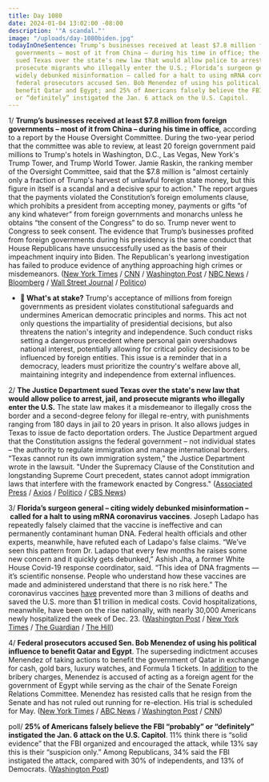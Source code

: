 ```yaml
---
title: Day 1080
date: 2024-01-04 13:02:00 -08:00
description: '"A scandal."'
image: "/uploads/day-1080biden.jpg"
todayInOneSentence: Trump’s businesses received at least $7.8 million from foreign
  governments – most of it from China – during his time in office; the Justice Department
  sued Texas over the state's new law that would allow police to arrest, jail, and
  prosecute migrants who illegally enter the U.S.; Florida’s surgeon general – citing
  widely debunked misinformation – called for a halt to using mRNA coronavirus vaccines;
  federal prosecutors accused Sen. Bob Menendez of using his political influence to
  benefit Qatar and Egypt; and 25% of Americans falsely believe the FBI “probably”
  or “definitely” instigated the Jan. 6 attack on the U.S. Capitol.
---
```


1/ **Trump’s businesses received at least $7.8 million from foreign governments – most of it from China – during his time in office**, according to a report by the House Oversight Committee. During the two-year period that the committee was able to review, at least 20 foreign government paid millions to Trump's hotels in Washington, D.C., Las Vegas, New York's Trump Tower, and Trump World Tower. Jamie Raskin, the ranking member of the Oversight Committee, said that the $7.8 million is "almost certainly only a fraction of Trump's harvest of unlawful foreign state money, but this figure in itself is a scandal and a decisive spur to action." The report argues that the payments violated the Constitution’s foreign emoluments clause, which prohibits a president from accepting money, payments or gifts “of any kind whatever” from foreign governments and monarchs unless he obtains “the consent of the Congress” to do so. Trump never went to Congress to seek consent. The evidence that Trump’s businesses profited from foreign governments during his presidency is the same conduct that House Republicans have unsuccessfully used as the basis of their impeachment inquiry into Biden. The Republican's yearlong investigation has failed to produce evidence of anything approaching high crimes or misdemeanors. ([New York Times](https://www.nytimes.com/2024/01/04/us/politics/trump-hotels-foreign-business-report.html) / [CNN](https://www.cnn.com/2024/01/04/politics/trump-properties-china-foreign-payments/index.html) / [Washington Post](https://www.washingtonpost.com/politics/2024/01/04/report-trump-businesses-received-78-million-foreign-payments-during-presidency/) / [NBC News](https://www.nbcnews.com/politics/congress/trump-received-78-million-payments-foreign-governments-president-repor-rcna132276) / [Bloomberg](https://www.bloomberg.com/news/articles/2024-01-04/trump-hotels-made-millions-from-foreign-governments-during-term?srnd=premium&sref=MIBMEEoj) / [Wall Street Journal](https://www.wsj.com/politics/china-saudi-arabia-top-list-of-foreign-governments-that-spent-millions-at-trump-properties-during-his-presidency-277317cb?mod=hp_lead_pos1) / [Politico](https://www.politico.com/live-updates/2024/01/04/congress/new-house-dem-trump-report-foreign-payments-00133785))

* **🔎 What's at stake?** Trump's acceptance of millions from foreign governments as president violates constitutional safeguards and undermines American democratic principles and norms. This act not only questions the impartiality of presidential decisions, but also threatens the nation's integrity and independence. Such conduct risks setting a dangerous precedent where personal gain overshadows national interest, potentially allowing for critical policy decisions to be influenced by foreign entities. This issue is a reminder that in a democracy, leaders must prioritize the country's welfare above all, maintaining integrity and independence from external influences.

2/ **The Justice Department sued Texas over the state's new law that would allow police to arrest, jail, and prosecute migrants who illegally enter the U.S.** The state law makes it a misdemeanor to illegally cross the border and a second-degree felony for illegal re-entry, with punishments ranging from 180 days in jail to 20 years in prison. It also allows judges in Texas to issue de facto deportation orders. The Justice Department argued that the Constitution assigns the federal government – not individual states – the authority to regulate immigration and manage international borders. “Texas cannot run its own immigration system,” the Justice Department wrote in the lawsuit. "Under the Supremacy Clause of the Constitution and longstanding Supreme Court precedent, states cannot adopt immigration laws that interfere with the framework enacted by Congress." ([Associated Press](https://apnews.com/article/texas-immigration-border-justice-department-ad3814ef6c6160d62fd899d7570ffc0b) / [Axios](https://www.axios.com/2024/01/04/texas-doj-immigration-law-lawsuit) / [Politico](https://www.politico.com/news/2024/01/03/doj-texas-immigration-law-lawsuit-00133737) / [CBS News](https://www.cbsnews.com/news/justice-department-sues-texas-border-security-law/))

3/ **Florida’s surgeon general – citing widely debunked misinformation – called for a halt to using mRNA coronavirus vaccines**. Joseph Ladapo has repeatedly falsely claimed that the vaccine is ineffective and can permanently contaminant human DNA. Federal health officials and other experts, meanwhile, have refuted each of Ladapo's false claims. “We’ve seen this pattern from Dr. Ladapo that every few months he raises some new concern and it quickly gets debunked,” Ashish Jha, a former White House Covid-19 response coordinator, said. “This idea of DNA fragments — it’s scientific nonsense. People who understand how these vaccines are made and administered understand that there is no risk here.” The coronavirus vaccines [have](https://www.commonwealthfund.org/blog/2022/two-years-covid-vaccines-prevented-millions-deaths-hospitalizations) prevented more than 3 millions of deaths and saved the U.S. more than $1 trillion in medical costs. Covid hospitalizations, meanwhile, have been on the rise nationally, with nearly 30,000 Americans newly hospitalized the week of Dec. 23. ([Washington Post](https://www.washingtonpost.com/health/2024/01/03/florida-surgeon-general-ladapo-covid-vaccine/) / [New York Times](https://www.nytimes.com/2024/01/03/health/covid-vaccines-florida.html) / [The Guardian](https://www.theguardian.com/us-news/2024/jan/04/florida-surgeon-general-covid-vaccine-misinformation-joseph-ladapo) / [The Hill](https://thehill.com/policy/healthcare/4387662-florida-surgeon-general-recommends-against-mrna-covid-shots-cites-discredited-theory/))

4/ **Federal prosecutors accused Sen. Bob Menendez of using his political influence to benefit Qatar and Egypt**. The superseding indictment accuses Menendez of taking actions to benefit the government of Qatar in exchange for cash, gold bars, luxury watches, and Formula 1 tickets. In [addition](https://whatthefuckjusthappenedtoday.com/2023/10/12/day-996/#2-federal-prosecutors-indicted-sen-b) to the bribery charges, Menendez is accused of acting as a foreign agent for the government of Egypt while serving as the chair of the Senate Foreign Relations Committee. Menendez has resisted calls that he resign from the Senate and has not ruled out running for re-election. His trial is scheduled for May. ([New York Times](https://www.nytimes.com/2024/01/02/nyregion/robert-menendez-qatar-influence.html) / [ABC News](https://abcnews.go.com/Politics/sen-bob-menendez-facing-charges-new-superseding-indictment/story?id=106056419) / [Washington Post](https://www.washingtonpost.com/national-security/2024/01/02/menendez-qatar-bribery-indictment/) / [CNN](https://www.cnn.com/2024/01/02/politics/bob-menendez-superseding-indictment-qatar/index.html))

poll/ **25% of Americans falsely believe the FBI “probably” or “definitely” instigated the Jan. 6 attack on the U.S. Capitol**. 11% think there is “solid evidence” that the FBI organized and encouraged the attack, while 13% say this is their “suspicion only.” Among Republicans, 34% said the FBI instigated the attack, compared with 30% of independents, and 13% of Democrats. ([Washington Post](https://www.washingtonpost.com/dc-md-va/2024/01/04/fbi-conspiracy-jan-6-attack-misinformation/))


